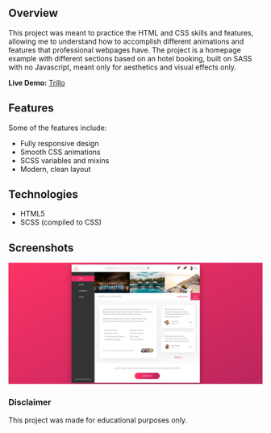 ## Overview

This project was meant to practice the HTML and CSS skills and features, allowing me to understand how to accomplish different animations and features that professional webpages have.
The project is a homepage example with different sections based on an hotel booking, built on SASS with no Javascript, meant only for aesthetics and visual effects only.

**Live Demo:** [Trillo](https://davidccgithub.github.io/Trillo/)

## Features

Some of the features include:

- Fully responsive design
- Smooth CSS animations
- SCSS variables and mixins
- Modern, clean layout

## Technologies

- HTML5
- SCSS (compiled to CSS)

## Screenshots

![Homepage](img/Homepage.png)

### Disclaimer

This project was made for educational purposes only.

